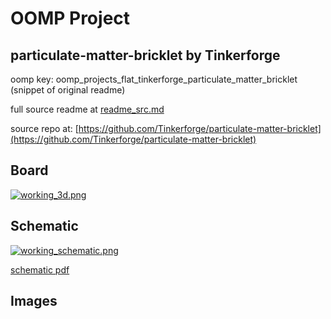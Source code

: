 # OOMP Project  
## particulate-matter-bricklet  by Tinkerforge  
  
oomp key: oomp_projects_flat_tinkerforge_particulate_matter_bricklet  
(snippet of original readme)  
  
  
  full source readme at [readme_src.md](readme_src.md)  
  
source repo at: [https://github.com/Tinkerforge/particulate-matter-bricklet](https://github.com/Tinkerforge/particulate-matter-bricklet)  
## Board  
  
[![working_3d.png](working_3d_600.png)](working_3d.png)  
## Schematic  
  
[![working_schematic.png](working_schematic_600.png)](working_schematic.png)  
  
[schematic pdf](working_schematic.pdf)  
## Images  
